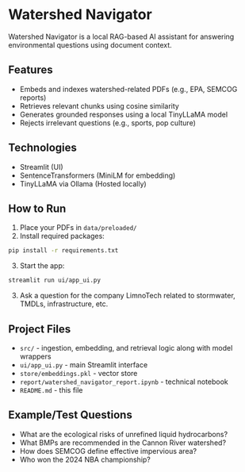 # Watershed Navigator

Watershed Navigator is a local RAG-based AI assistant for answering environmental questions using document context.

## Features
- Embeds and indexes watershed-related PDFs (e.g., EPA, SEMCOG reports)
- Retrieves relevant chunks using cosine similarity
- Generates grounded responses using a local TinyLLaMA model
- Rejects irrelevant questions (e.g., sports, pop culture)

## Technologies
- Streamlit (UI)
- SentenceTransformers (MiniLM for embedding)
- TinyLLaMA via Ollama (Hosted locally)

## How to Run

1. Place your PDFs in `data/preloaded/`
2. Install required packages:
```bash
pip install -r requirements.txt
```
3. Start the app:
```bash
streamlit run ui/app_ui.py
```
3. Ask a question for the company LimnoTech related to stormwater, TMDLs, infrastructure, etc.

## Project Files
- `src/` - ingestion, embedding, and retrieval logic along with model wrappers
- `ui/app_ui.py` - main Streamlit interface
- `store/embeddings.pkl` - vector store
- `report/watershed_navigator_report.ipynb` - technical notebook
- `README.md` - this file

## Example/Test Questions
- What are the ecological risks of unrefined liquid hydrocarbons?
- What BMPs are recommended in the Cannon River watershed?
- How does SEMCOG define effective impervious area?
- Who won the 2024 NBA championship?